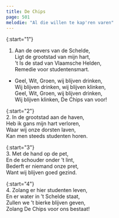 ```yaml
---
title: De Chips
page: 501
melodie: "Al die willen te kap'ren varen"
---  
```


{:start="1"}  
1. Aan de oevers van de Schelde,  
Ligt de grootstad van mijn hart,  
’t Is de stad van Vlaamsche Helden,  
Remedie voor studentensmart.   


- Geel, Wit, Groen, wij blijven drinken,  
Wij blijven drinken, wij blijven klinken,  
Geel, Wit, Groen, wij blijven drinken,  
Wij blijven klinken, De Chips van voor!  


{:start="2"}  
2. In de grootstad aan de haven,  
Heb ik gans mijn hart verloren,  
Waar wij onze dorsten laven,  
Kan men steeds studenten horen.   


{:start="3"}  
3. Met de hand op de pet,  
En de schouder onder ’t lint,  
Bederft er niemand onze pret,  
Want wij blijven goed gezind.   


{:start="4"}  
4. Zolang er hier studenten leven,  
En er water in ’t Schelde staat,  
Zullen we ’t bierke blijven geven,  
Zolang De Chips voor ons bestaat!  